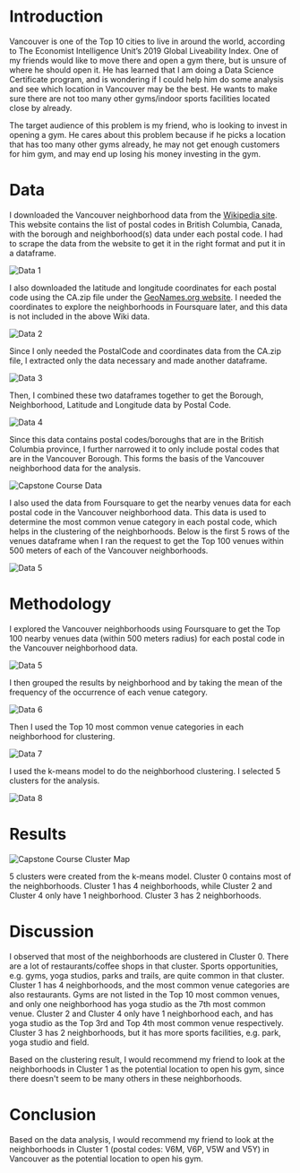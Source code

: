 # Introduction

Vancouver is one of the Top 10 cities to live in around the world, according to The Economist Intelligence Unit’s 2019 Global Liveability Index. One of my friends would like to move there and open a gym there, but is unsure of where he should open it. He has learned that I am doing a Data Science Certificate program, and is wondering if I could help him do some analysis and see which location in Vancouver may be the best. He wants to make sure there are not too many other gyms/indoor sports facilities located close by already.

The target audience of this problem is my friend, who is looking to invest in opening a gym. He cares about this problem because if he picks a location that has too many other gyms already, he may not get enough customers for him gym, and may end up losing his money investing in the gym.

# Data

I downloaded the Vancouver neighborhood data from the [Wikipedia site](https://en.wikipedia.org/wiki/List_of_postal_codes_of_Canada:_V). This website contains the list of postal codes in British Columbia, Canada, with the borough and neighborhood(s) data under each postal code. I had to scrape the data from the website to get it in the right format and put it in a dataframe.

![Data 1](https://user-images.githubusercontent.com/75646781/117233117-57f24080-add7-11eb-8392-bd5af3e29e87.PNG)

I also downloaded the latitude and longitude coordinates for each postal code using the CA.zip file under the [GeoNames.org website](http://download.geonames.org/export/zip/). I needed the coordinates to explore the neighborhoods in Foursquare later, and this data is not included in the above Wiki data. 

![Data 2](https://user-images.githubusercontent.com/75646781/117233419-f2eb1a80-add7-11eb-8950-944d2e674026.PNG)

Since I only needed the PostalCode and coordinates data from the CA.zip file, I extracted only the data necessary and made another dataframe.

![Data 3](https://user-images.githubusercontent.com/75646781/117233600-49585900-add8-11eb-9143-13f0f78e11bb.PNG)

Then, I combined these two dataframes together to get the Borough, Neighborhood, Latitude and Longitude data by Postal Code. 

![Data 4](https://user-images.githubusercontent.com/75646781/117233703-802e6f00-add8-11eb-8aed-70e482dd4249.PNG)

Since this data contains postal codes/boroughs that are in the British Columbia province, I further narrowed it to only include postal codes that are in the Vancouver Borough. This forms the basis of the Vancouver neighborhood data for the analysis.

![Capstone Course Data](https://user-images.githubusercontent.com/75646781/117221162-9418a780-adbd-11eb-936f-f478776767d9.PNG)

I also used the data from Foursquare to get the nearby venues data for each postal code in the Vancouver neighborhood data. This data is used to determine the most common venue category in each postal code, which helps in the clustering of the neighborhoods. Below is the first 5 rows of the venues dataframe when I ran the request to get the Top 100 venues within 500 meters of each of the Vancouver neighborhoods. 

![Data 5](https://user-images.githubusercontent.com/75646781/117233877-ce437280-add8-11eb-8715-d000765fec0b.PNG)

# Methodology

I explored the Vancouver neighborhoods using Foursquare to get the Top 100 nearby venues data (within 500 meters radius) for each postal code in the Vancouver neighborhood data.

![Data 5](https://user-images.githubusercontent.com/75646781/117233877-ce437280-add8-11eb-8715-d000765fec0b.PNG)

I then grouped the results by neighborhood and by taking the mean of the frequency of the occurrence of each venue category. 

![Data 6](https://user-images.githubusercontent.com/75646781/117240067-df927c00-ade4-11eb-9043-675fad221fbe.PNG)

Then I used the Top 10 most common venue categories in each neighborhood for clustering.

![Data 7](https://user-images.githubusercontent.com/75646781/117240114-fa64f080-ade4-11eb-92e6-1433706a24c2.PNG)

I used the k-means model to do the neighborhood clustering. I selected 5 clusters for the analysis.

![Data 8](https://user-images.githubusercontent.com/75646781/117240219-3435f700-ade5-11eb-9aa0-daabd40480cd.PNG)

# Results

![Capstone Course Cluster Map](https://user-images.githubusercontent.com/75646781/117220708-9e867180-adbc-11eb-8387-c2a0c0f7c9d3.PNG)

5 clusters were created from the k-means model. Cluster 0 contains most of the neighborhoods. Cluster 1 has 4 neighborhoods, while Cluster 2 and Cluster 4 only have 1 neighborhood. Cluster 3 has 2 neighborhoods.

# Discussion

I observed that most of the neighborhoods are clustered in Cluster 0. There are a lot of restaurants/coffee shops in that cluster. Sports opportunities, e.g. gyms, yoga studios, parks and trails, are quite common in that cluster. Cluster 1 has 4 neighborhoods, and the most common venue categories are also restaurants. Gyms are not listed in the Top 10 most common venues, and only one neighborhood has yoga studio as the 7th most common venue. Cluster 2 and Cluster 4 only have 1 neighborhood each, and has yoga studio as the Top 3rd and Top 4th most common venue respectively. Cluster 3 has 2 neighborhoods, but it has more sports facilities, e.g. park, yoga studio and field.

Based on the clustering result, I would recommend my friend to look at the neighborhoods in Cluster 1 as the potential location to open his gym, since there doesn't seem to be many others in these neighborhoods.

# Conclusion

Based on the data analysis, I would recommend my friend to look at the neighborhoods in Cluster 1 (postal codes: V6M, V6P, V5W and V5Y) in Vancouver as the potential location to open his gym.
